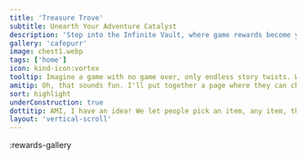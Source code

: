 ```yaml
---
title: 'Treasure Trove'
subtitle: Unearth Your Adventure Catalyst
description: 'Step into the Infinite Vault, where game rewards become your unique storytelling accomplices. Craft your adventure with the one-of-a-kind items'
gallery: 'cafepurr'
image: chest1.webp
tags: ['home']
icon: kind-icon:vortex
tooltip: Imagine a game with no game over, only endless story twists. Welcome to Weirdlandia, where every item you bring spices up the narrative in unpredictable ways.
amitip: Oh, that sounds fun. I'll put together a page where they can choose items. We just need to plug the simulator back in!
sort: highlight
underConstruction: true
dottitip: AMI, I have an idea! We let people pick an item, any item, then send them into the simulator and it'll generate a unique adventure.
layout: 'vertical-scroll'
---
```


:rewards-gallery
